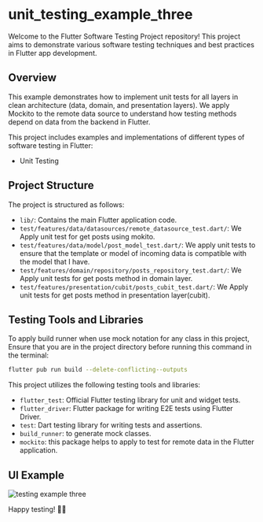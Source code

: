 # unit_testing_example_three

Welcome to the Flutter Software Testing Project repository! This project aims to demonstrate various software testing techniques and best practices in Flutter app development.

 
## Overview

This example demonstrates how to implement unit tests for all layers in clean architecture (data, domain, and presentation layers). We apply Mockito to the remote data source to understand how testing methods depend on data from the backend in Flutter.

This project includes examples and implementations of different types of software testing in Flutter:

- Unit Testing
  
## Project Structure
The project is structured as follows:

- `lib/`: Contains the main Flutter application code.
- `test/features/data/datasources/remote_datasource_test.dart/`: We Apply unit test for get posts using mokito.
- `test/features/data/model/post_model_test.dart/`: We apply unit tests to ensure that the template or model of incoming data is compatible with the model that I have.
- `test/features/domain/repository/posts_repository_test.dart/`: We Apply unit  tests for get posts method in domain layer.
- `test/features/presentation/cubit/posts_cubit_test.dart/`: We Apply unit  tests for get posts method in presentation layer(cubit).

  
## Testing Tools and Libraries
To apply build runner when use mock notation for any class in this project, Ensure that you are in the project directory before running this command in the terminal:

```bash
flutter pub run build --delete-conflicting--outputs
 ```

This project utilizes the following testing tools and libraries:

- `flutter_test`: Official Flutter testing library for unit and widget tests.
- `flutter_driver`: Flutter package for writing E2E tests using Flutter Driver.
- `test`: Dart testing library for writing tests and assertions.
- `build_runner`: to generate mock classes.
- `mockito`: this package helps to apply to test for remote data in the Flutter application.

## UI Example

![testing example three ](https://github.com/nabeehali/testing_example_three/assets/90058504/3b13caee-70c9-421b-9d3d-b6f6e133d7cb)

Happy testing! 🧪✨
